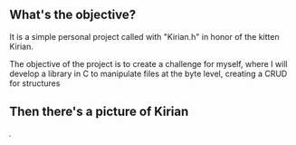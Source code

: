 ## What's the objective?

It is a simple personal project called with "Kirian.h" in honor of the kitten Kirian.

The objective of the project is to create a challenge for myself, where I will develop a library in C to manipulate files at the byte level, creating a CRUD for structures

## Then there's a picture of Kirian

<img src="/Kirian.jpeg" widith="300px" height="2 00px">
